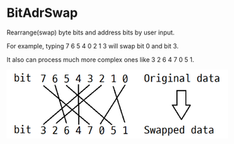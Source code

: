 # BitAdrSwap
Rearrange(swap) byte bits and address bits by user input.

For example, typing 7 6 5 4 0 2 1 3 will swap bit 0 and bit 3.

It also can process much more complex ones like 3 2 6 4 7 0 5 1.

![example.png](https://github.com/yclee126/BitAdrSwap/blob/master/example.png)

